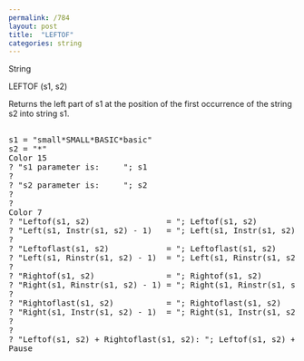 ```yaml
---
permalink: /784
layout: post
title:  "LEFTOF"
categories: string
---
```

String

LEFTOF (s1, s2)

Returns the left part of s1 at the position of the first occurrence of the string s2 into string s1.

<pre>

s1 = "small*SMALL*BASIC*basic"
s2 = "*"
Color 15
? "s1 parameter is:     "; s1
?
? "s2 parameter is:     "; s2
?
?
Color 7
? "Leftof(s1, s2)                = "; Leftof(s1, s2)
? "Left(s1, Instr(s1, s2) - 1)   = "; Left(s1, Instr(s1, s2) - 1)
?
? "Leftoflast(s1, s2)            = "; Leftoflast(s1, s2)
? "Left(s1, Rinstr(s1, s2) - 1)  = "; Left(s1, Rinstr(s1, s2) - 1)
?
? "Rightof(s1, s2)               = "; Rightof(s1, s2)
? "Right(s1, Rinstr(s1, s2) - 1) = "; Right(s1, Rinstr(s1, s2) - 1)
?
? "Rightoflast(s1, s2)           = "; Rightoflast(s1, s2)
? "Right(s1, Instr(s1, s2) - 1)  = "; Right(s1, Instr(s1, s2) - 1)
?
?
? "Leftof(s1, s2) + Rightoflast(s1, s2): "; Leftof(s1, s2) + Rightoflast(s1, s2)
Pause

</pre>

